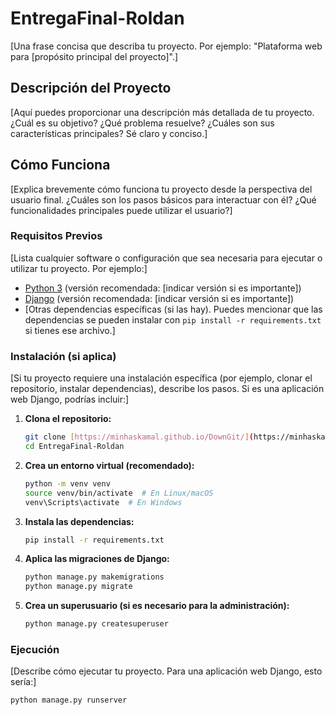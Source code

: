 # EntregaFinal-Roldan

[Una frase concisa que describa tu proyecto. Por ejemplo: "Plataforma web para [propósito principal del proyecto]".]

## Descripción del Proyecto

[Aquí puedes proporcionar una descripción más detallada de tu proyecto. ¿Cuál es su objetivo? ¿Qué problema resuelve? ¿Cuáles son sus características principales? Sé claro y conciso.]

## Cómo Funciona

[Explica brevemente cómo funciona tu proyecto desde la perspectiva del usuario final. ¿Cuáles son los pasos básicos para interactuar con él? ¿Qué funcionalidades principales puede utilizar el usuario?]

### Requisitos Previos

[Lista cualquier software o configuración que sea necesaria para ejecutar o utilizar tu proyecto. Por ejemplo:]

* [Python 3](https://www.python.org/downloads/) (versión recomendada: [indicar versión si es importante])
* [Django](https://www.djangoproject.com/download/) (versión recomendada: [indicar versión si es importante])
* [Otras dependencias específicas (si las hay). Puedes mencionar que las dependencias se pueden instalar con `pip install -r requirements.txt` si tienes ese archivo.]

### Instalación (si aplica)

[Si tu proyecto requiere una instalación específica (por ejemplo, clonar el repositorio, instalar dependencias), describe los pasos. Si es una aplicación web Django, podrías incluir:]

1.  **Clona el repositorio:**
    ```bash
    git clone [https://minhaskamal.github.io/DownGit/](https://minhaskamal.github.io/DownGit/)
    cd EntregaFinal-Roldan
    ```
2.  **Crea un entorno virtual (recomendado):**
    ```bash
    python -m venv venv
    source venv/bin/activate  # En Linux/macOS
    venv\Scripts\activate  # En Windows
    ```
3.  **Instala las dependencias:**
    ```bash
    pip install -r requirements.txt
    ```
4.  **Aplica las migraciones de Django:**
    ```bash
    python manage.py makemigrations
    python manage.py migrate
    ```
5.  **Crea un superusuario (si es necesario para la administración):**
    ```bash
    python manage.py createsuperuser
    ```

### Ejecución

[Describe cómo ejecutar tu proyecto. Para una aplicación web Django, esto sería:]

```bash
python manage.py runserver
